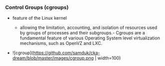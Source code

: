 ### Control Groups (cgroups)
- feature of the Linux kernel 
	- allowing the limitation, accounting, and isolation of resources used by groups of processes and their subgroups.- Cgroups are a fundamental feature of various Operating System level virtualization mechanisms, such as OpenVZ and LXC. 

- ![cgroup](https://github.com/samduk/cka-dream/blob/master/images/cgroup.png | width=100)
